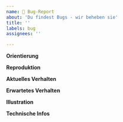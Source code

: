 ```yaml
---
name: 🐞 Bug-Report
about: 'Du findest Bugs - wir beheben sie'
title: ''
labels: bug
assignees: ''

---
```


**Orientierung**
<!--
Wo bist du und was hast du vor?
-->

**Reproduktion**
<!--
Welche Schritte müssen durchgeführt werden, um den Fehler hervorzurufen?
1.
2.
...
-->

**Aktuelles Verhalten**
<!--
Was passiert?
-->

**Erwartetes Verhalten**
<!--
Was hätte passieren sollen?
-->

**Illustration**
<!--
Wenn möglich Screenshots (optional mit Anmerkungen, Pfeilen, o.ä.) oder Videos anfertigen.
-->

**Technische Infos**
<!--
Welche Adresse/Browser/Betriebsysstem/Gerät(Computer/Handy) wurde genutzt?
-->
